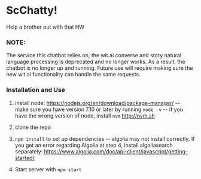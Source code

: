 # ScChatty!
Help a brother out with that HW

### NOTE:
The service this chatbot relies on, the wit.ai converse and story natural language processing is deprecated and no longer works. As a result, the chatbot is no longer up and running. Future use will require making sure the new wit.ai functionality can handle the same requests. 

### Installation and Use

1) install node: https://nodejs.org/en/download/package-manager/
   -- make sure you have version 7.10 or later by running `node -v`
   -- if you have the wrong version of node, install `nvm` http://nvm.sh

2) clone the repo

3) `npm install` to set up dependencies 
  -- algolia may not install correctly. If you get an error regarding Algolia at step 4, install algoliasearch separately: https://www.algolia.com/doc/api-client/javascript/getting-started/

4) Start server with `npm start`


